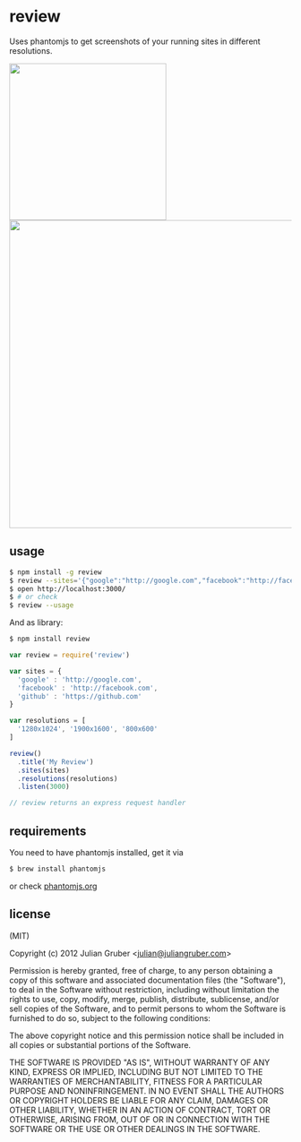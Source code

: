 # review

Uses phantomjs to get screenshots of your running sites in different resolutions.

<img src="http://f.cl.ly/items/0z2H263Q302m1b2C452C/Screen%20Shot%202013-01-14%20at%2011.38.55%20PM.png" width="280">
<img src="http://f.cl.ly/items/3T2k0x0N0M0T3y1j2Y1c/Screen%20Shot%202013-01-14%20at%2011.38.41%20PM.png" width="550">

## usage

```bash
$ npm install -g review
$ review --sites='{"google":"http://google.com","facebook":"http://facebook.com"}' --resolutions='["1440x900","1280x1024"]' --port 3000
$ open http://localhost:3000/
$ # or check
$ review --usage
```

And as library:

```bash
$ npm install review
```

```js
var review = require('review')

var sites = {
  'google' : 'http://google.com',
  'facebook' : 'http://facebook.com',
  'github' : 'https://github.com'
}

var resolutions = [
  '1280x1024', '1900x1600', '800x600'
]

review()
  .title('My Review')
  .sites(sites)
  .resolutions(resolutions)
  .listen(3000)

// review returns an express request handler
```

## requirements

You need to have phantomjs installed, get it via

```bash
$ brew install phantomjs
```

or check [phantomjs.org](http://phantomjs.org/)

## license

(MIT)

Copyright (c) 2012 Julian Gruber &lt;julian@juliangruber.com&gt;

Permission is hereby granted, free of charge, to any person obtaining a copy of this software and associated documentation files (the "Software"), to deal in the Software without restriction, including without limitation the rights to use, copy, modify, merge, publish, distribute, sublicense, and/or sell copies of the Software, and to permit persons to whom the Software is furnished to do so, subject to the following conditions:

The above copyright notice and this permission notice shall be included in all copies or substantial portions of the Software.

THE SOFTWARE IS PROVIDED "AS IS", WITHOUT WARRANTY OF ANY KIND, EXPRESS OR IMPLIED, INCLUDING BUT NOT LIMITED TO THE WARRANTIES OF MERCHANTABILITY, FITNESS FOR A PARTICULAR PURPOSE AND NONINFRINGEMENT. IN NO EVENT SHALL THE AUTHORS OR COPYRIGHT HOLDERS BE LIABLE FOR ANY CLAIM, DAMAGES OR OTHER LIABILITY, WHETHER IN AN ACTION OF CONTRACT, TORT OR OTHERWISE, ARISING FROM, OUT OF OR IN CONNECTION WITH THE SOFTWARE OR THE USE OR OTHER DEALINGS IN THE SOFTWARE.
